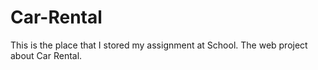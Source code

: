 # Car-Rental
This is the place that I stored my assignment at School. The web project about Car Rental.
